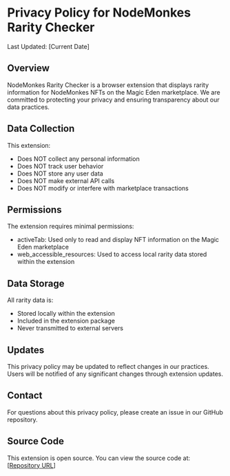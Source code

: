 # Privacy Policy for NodeMonkes Rarity Checker

Last Updated: [Current Date]

## Overview
NodeMonkes Rarity Checker is a browser extension that displays rarity information for NodeMonkes NFTs on the Magic Eden marketplace. We are committed to protecting your privacy and ensuring transparency about our data practices.

## Data Collection
This extension:
- Does NOT collect any personal information
- Does NOT track user behavior
- Does NOT store any user data
- Does NOT make external API calls
- Does NOT modify or interfere with marketplace transactions

## Permissions
The extension requires minimal permissions:
- activeTab: Used only to read and display NFT information on the Magic Eden marketplace
- web_accessible_resources: Used to access local rarity data stored within the extension

## Data Storage
All rarity data is:
- Stored locally within the extension
- Included in the extension package
- Never transmitted to external servers

## Updates
This privacy policy may be updated to reflect changes in our practices. Users will be notified of any significant changes through extension updates.

## Contact
For questions about this privacy policy, please create an issue in our GitHub repository.

## Source Code
This extension is open source. You can view the source code at: [[Repository URL](https://github.com/supercrypto1984/nodemonkes-rarity-checker)]
